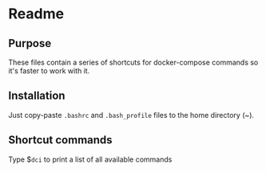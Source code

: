 # Readme

## Purpose
These files contain a series of shortcuts for docker-compose commands so it's faster to work with it.

## Installation
Just copy-paste `.bashrc` and `.bash_profile` files to the home directory (~).

## Shortcut commands
Type $`dci` to print a list of all available commands
